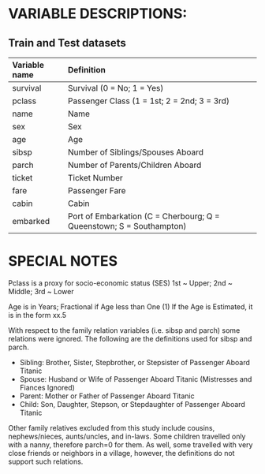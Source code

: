 # VARIABLE DESCRIPTIONS: 

## Train and Test datasets
Variable name   | Definition
:-------------- | :-------------
survival        | Survival (0 = No; 1 = Yes)  
pclass          | Passenger Class (1 = 1st; 2 = 2nd; 3 = 3rd)  
name            | Name  
sex             | Sex  
age             | Age  
sibsp           | Number of Siblings/Spouses Aboard  
parch           | Number of Parents/Children Aboard  
ticket          | Ticket Number  
fare            | Passenger Fare  
cabin           | Cabin  
embarked        | Port of Embarkation (C = Cherbourg; Q = Queenstown; S = Southampton)  

# SPECIAL NOTES
Pclass is a proxy for socio-economic status (SES)
1st ~ Upper; 2nd ~ Middle; 3rd ~ Lower

Age is in Years; Fractional if Age less than One (1)
If the Age is Estimated, it is in the form xx.5

With respect to the family relation variables (i.e. sibsp and parch)
some relations were ignored.  The following are the definitions used
for sibsp and parch.

- Sibling:  Brother, Sister, Stepbrother, or Stepsister of Passenger Aboard Titanic
- Spouse:   Husband or Wife of Passenger Aboard Titanic (Mistresses and Fiances Ignored)
- Parent:   Mother or Father of Passenger Aboard Titanic
- Child:    Son, Daughter, Stepson, or Stepdaughter of Passenger Aboard Titanic

Other family relatives excluded from this study include cousins,
nephews/nieces, aunts/uncles, and in-laws.  Some children travelled
only with a nanny, therefore parch=0 for them.  As well, some
travelled with very close friends or neighbors in a village, however,
the definitions do not support such relations.
